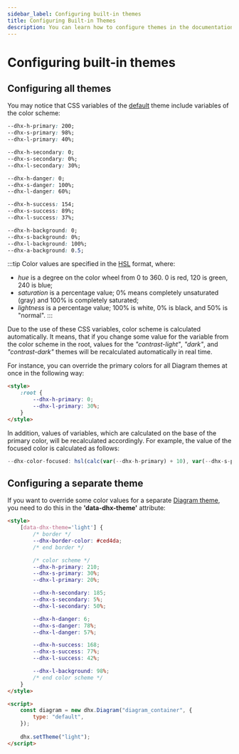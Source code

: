 ```yaml
---
sidebar_label: Configuring built-in themes
title: Configuring Built-in Themes
description: You can learn how to configure themes in the documentation of the DHTMLX JavaScript Diagram library. Browse developer guides and API reference, try out code examples and live demos, and download a free 30-day evaluation version of DHTMLX Diagram.
---
```


# Configuring built-in themes

## Configuring all themes

You may notice that CSS variables of the [default](guides/themes.md#light-theme-default) theme include variables of the color scheme:

~~~css
--dhx-h-primary: 200;
--dhx-s-primary: 98%;
--dhx-l-primary: 40%;

--dhx-h-secondary: 0;
--dhx-s-secondary: 0%;
--dhx-l-secondary: 30%;

--dhx-h-danger: 0;
--dhx-s-danger: 100%;
--dhx-l-danger: 60%;

--dhx-h-success: 154;
--dhx-s-success: 89%;
--dhx-l-success: 37%;

--dhx-h-background: 0;
--dhx-s-background: 0%;
--dhx-l-background: 100%;
--dhx-a-background: 0.5;
~~~

:::tip
Color values are specified in the [HSL](https://developer.mozilla.org/en-US/docs/Web/CSS/color_value/hsl) format, where:

- *hue* is a degree on the color wheel from 0 to 360. 0 is red, 120 is green, 240 is blue;
- *saturation* is a percentage value; 0% means completely unsaturated (gray) and 100% is completely saturated;
- *lightness* is a percentage value; 100% is white, 0% is black, and 50% is "normal".
:::

Due to the use of these CSS variables, color scheme is calculated automatically. It means, that if you change some value for the variable from the color scheme in the root, values for the *"contrast-light"*, *"dark"*, and *"contrast-dark"* themes will be recalculated automatically in real time. 

For instance, you can override the primary colors for all Diagram themes at once in the following way:

~~~html
<style>
    :root {
        --dhx-h-primary: 0;
        --dhx-l-primary: 30%;
    }
</style>
~~~

In addition, values of variables, which are calculated on the base of the primary color, will be recalculated accordingly. For example, the value of the focused color is calculated as follows:

~~~js
--dhx-color-focused: hsl(calc(var(--dhx-h-primary) + 10), var(--dhx-s-primary), var(--dhx-l-primary));
~~~

## Configuring a separate theme

If you want to override some color values for a separate [Diagram theme](diagram/guides/themes.md), you need to do this in the **'data-dhx-theme'** attribute:

~~~html 
<style>
    [data-dhx-theme='light'] {
        /* border */
        --dhx-border-color: #ced4da;
        /* end border */

        /* color scheme */
        --dhx-h-primary: 210;
        --dhx-s-primary: 30%;
        --dhx-l-primary: 20%;

        --dhx-h-secondary: 185;
        --dhx-s-secondary: 5%;
        --dhx-l-secondary: 50%;

        --dhx-h-danger: 6;
        --dhx-s-danger: 78%;
        --dhx-l-danger: 57%;

        --dhx-h-success: 168;
        --dhx-s-success: 77%;
        --dhx-l-success: 42%;

        --dhx-l-background: 98%;
        /* end color scheme */
    }
</style>

<script>
    const diagram = new dhx.Diagram("diagram_container", {
        type: "default",
    });
    
    dhx.setTheme("light");
</script>
~~~
